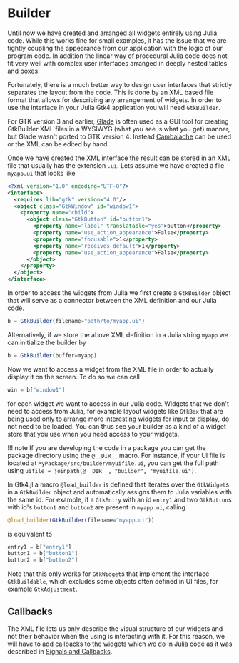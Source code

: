 # Builder

Until now we have created and arranged all widgets entirely using Julia code. While this works fine
for small examples, it has the issue that we are tightly coupling the appearance from our application
with the logic of our program code. In addition the linear way of procedural Julia code does not fit
very well with complex user interfaces arranged in deeply nested tables and boxes.

Fortunately, there is a much better way to design user interfaces that strictly separates the layout
from the code. This is done by an XML based file format that allows for describing any arrangement of widgets.
In order to use the interface in your Julia Gtk4 application you will need `GtkBuilder`.

For GTK version 3 and earlier, [Glade](https://glade.gnome.org) is often used as a GUI tool for creating GtkBuilder XML files in a WYSIWYG (what you see is what you get) manner, but Glade wasn't ported to GTK version 4. Instead [Cambalache](https://flathub.org/apps/details/ar.xjuan.Cambalache) can be used or the XML can be edited by hand.

Once we have created the XML interface the result can be stored in an XML file that usually has
the extension `.ui`. Lets assume we have created a file `myapp.ui` that looks like

```xml
<?xml version="1.0" encoding="UTF-8"?>
<interface>
  <requires lib="gtk" version="4.0"/>
  <object class="GtkWindow" id="window1">
    <property name="child">
      <object class="GtkButton" id="button1">
        <property name="label" translatable="yes">button</property>
        <property name="use_action_appearance">False</property>
        <property name="focusable">1</property>
        <property name="receives_default">1</property>
        <property name="use_action_appearance">False</property>
      </object>
    </property>
  </object>
</interface>
```

In order to access the widgets from Julia we first create a `GtkBuilder` object that will serve as a
connector between the XML definition and our Julia code.
```julia
b = GtkBuilder(filename="path/to/myapp.ui")
```
Alternatively, if we store the above XML definition in a Julia string `myapp` we can initialize
the builder by
```julia
b = GtkBuilder(buffer=myapp)
```
Now we want to access a widget from the XML file in order to actually display it on the screen. To do so
we can call
```julia
win = b["window1"]
```
for each widget we want to access in our Julia code. Widgets that we don't need
to access from Julia, for example layout widgets like `GtkBox` that are being
used only to arrange more interesting widgets for input or display, do not need
to be loaded. You can thus see your builder as a kind of a widget store that you use
when you need access to your widgets.

!!! note
    If you are developing the code in a package you can get the package directory using the `@__DIR__` macro.
    For instance, if your UI file is located at `MyPackage/src/builder/myuifile.ui`, you can get the full path using
    `uifile = joinpath(@__DIR__, "builder", "myuifile.ui")`.

In Gtk4.jl a macro `@load_builder` is defined that iterates over the `GtkWidget`s in
a `GtkBuilder` object and automatically assigns them to Julia variables with the same id. For
example, if a `GtkEntry` with an id `entry1` and two `GtkButton`s with id's `button1` and `button2` are present in `myapp.ui`,
calling
```julia
@load_builder(GtkBuilder(filename="myapp.ui"))
```
is equivalent to
```julia
entry1 = b["entry1"]
button1 = b["button1"]
button2 = b["button2"]
```
Note that this only works for `GtkWidget`s that implement the interface `GtkBuildable`, which excludes some objects often defined in UI files, for example `GtkAdjustment`.

## Callbacks

The XML file lets us only describe the visual structure of our widgets and not their behavior when the using
is interacting with it. For this reason, we will have to add callbacks to the widgets which we do in Julia code
as it was described in [Signals and Callbacks](@ref).
